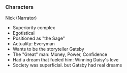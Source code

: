 ### Characters
Nick (Narrator)
- Superiority complex
- Egotistical
- Positioned as "the Sage"
- Actuality: Everyman
- Wants to be the storyteller
Gatsby
- The "Great" man: Money, Power, Confidence
- Had a dream that fueled him: Winning Daisy's love
- Society was superficial. but Gatsby had real dreams 